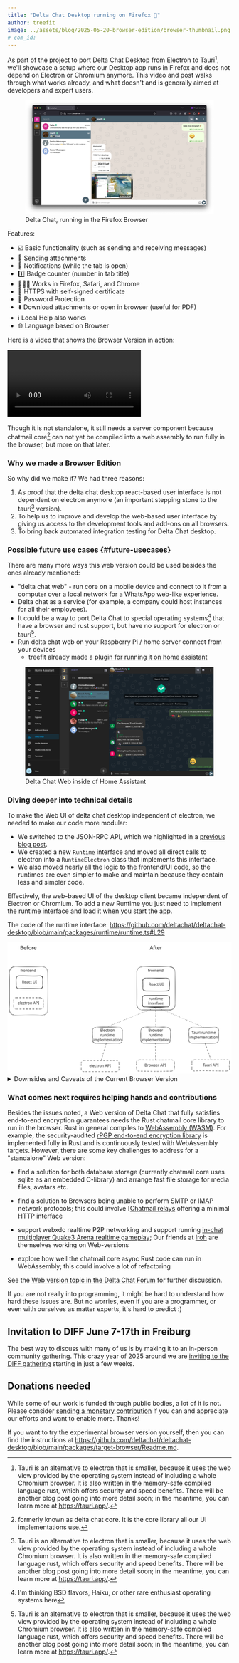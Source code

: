 ```yaml
---
title: "Delta Chat Desktop running on Firefox 🎉"
author: treefit
image: ../assets/blog/2025-05-20-browser-edition/browser-thumbnail.png
# com_id:
---
```


As part of the project to port Delta Chat Desktop from Electron to Tauri[^3],  we'll showcase a setup where our Desktop app runs in Firefox and does not depend on Electron or Chromium anymore. This video and post walks through what works already, and what doesn't and is generally aimed at developers and expert users. 

<figure>
    <img src="../assets/blog/2025-05-20-browser-edition/browser-screenshot-firefox.png" alt="Delta Chat Desktop UI running in the Firefox Browser" style="max-width: 100%" />
    <figcaption>
        Delta Chat, running in the Firefox Browser
    </figcaption>
</figure>

Features:
- ☑️ Basic functionality (such as sending and receiving messages)
- 📎 Sending attachments
- 🔔 Notifications (while the tab is open)
- 1️⃣ Badge counter (number in tab title)
- 🦊🧭🏐 Works in Firefox, Safari, and Chrome
- 🔐 HTTPS with self-signed certificate
- 🔑 Password Protection
- ⬇️ Download attachments or open in browser (useful for PDF)
- ℹ️ Local Help also works
- 🌐 Language based on Browser

Here is a video that shows the Browser Version in action:

<video controls style="max-width: 100%;" alt="Demo video of the Delta Chat Web version in action"><source src="https://chatmail.at/video/browser-edition-blogpost-demo.mp4" type="video/mp4"></video>

Though it is not standalone, it still needs a server component because chatmail core[^1] can not yet be compiled into a web assembly to run fully in the browser, but more on that later.

### Why we made a Browser Edition

So why did we make it? We had three reasons:
1. As proof that the delta chat desktop react-based user interface is not dependent on electron anymore (an important stepping stone to the tauri[^3] version).
2. To help us to improve and develop the web-based user interface by giving us access to the development tools and add-ons on all browsers.
3. To bring back automated integration testing for Delta Chat desktop.

### Possible future use cases {#future-usecases}

There are many more ways this web version could be used besides the ones already mentioned:

-  "delta chat web" - run core on a mobile device and connect to it from a computer over a local network for a WhatsApp web-like experience.
- Delta chat as a service (for example, a company could host instances for all their employees).
- It could be a way to port Delta Chat to special operating systems[^2] that have a browser and rust support, but have no support for electron or tauri[^3].
- Run delta chat web on your Raspberry Pi / home server connect from your devices
	- treefit already made a [plugin for running it on home assistant](https://codeberg.org/treefit/deltachat-homeassistant-addon)

<figure>
    <img alt="Delta Chat Web inside of Home Assistant" src="../assets/blog/2025-05-20-browser-edition/browser-edition-in-home-assistant.png" style="max-width: 100%" />
    <figcaption>Delta Chat Web inside of Home Assistant</figcaption>
</figure>

### Diving deeper into technical details 

To make the Web UI of delta chat desktop independent of electron, we needed to make our code more modular:

- We switched to the JSON-RPC API, which we highlighted in a [previous blog post](https://delta.chat/en/2025-02-11-why-jsonrpc-bindings-exist).
- We created a new `Runtime` interface and moved all direct calls to electron into a `RuntimeElectron` class that implements this interface.
- We also moved nearly all the logic to the frontend/UI code, so the runtimes are even simpler to make and maintain because they contain less and simpler code.

Effectively, the web-based UI of the desktop client became independent of Electron or Chromium. 
To add a new Runtime you just need to implement the runtime interface and load it when you start the app.

The code of the runtime interface: <https://github.com/deltachat/deltachat-desktop/blob/main/packages/runtime/runtime.ts#L29>

<img src="../assets/blog/2025-05-20-browser-edition/runtime-interface.svg" style="max-width: 100%" alt="Diagram visualizing the before and after"/>

<details>
    <summary>Downsides and Caveats of the Current Browser Version</summary>
    <p>The current approach has the following caveats that you should to keep in mind</p>
    <ol>
        <li>
            If you host the server component on a VPS, then the VPS will become the place where the messages are decrypted, so you break the premise of the end-to-end encryption: "end device to end device".
        </li>
        <li>
            You need to host the server component for each user, so you need to build management software if you want to use this for a SaaS project/product.
        </li>
        <li>
            Currently, only one client can connect to the chatmail core at a time, because there is only a single event queue. <br /> If you would connect multiple clients right now, then they would steal events from each other. 
        </li>
    </ol>
    <p>
    Also, not all features are implemented yet in the browser version. Missing are:
    - webxdc chat-shared apps
    - experimental maps/location-streaming
    - viewing HTML emails. 
     
    These missing features, and especially the webxdc app sandboxing, require more work. See [Webxdc security blog post](https://delta.chat/en/2023-05-22-webxdc-security) for a deep dive into the issues. 
    </p>
</details>

### What comes next requires helping hands and contributions

Besides the issues noted, a Web version of Delta Chat that fully satisfies end-to-end encryption guarantees needs the Rust chatmail core library to run in the browser. Rust in general compiles to [WebAssembly (WASM)](https://webassembly.org/). For example, the security-audited [rPGP end-to-end encryption library](https://github.com/rpgp/rpgp) is implemented fully in Rust and  is continuously tested with WebAssembly targets. However, there are some key challenges to address for a "standalone" Web version: 

 - find a solution for both database storage (currently chatmail core uses sqlite as an embedded C-library) and arrange fast file storage for media files, avatars etc.   

- find a solution to Browsers being unable to perform SMTP or IMAP network protocols; this could involve [[Chatmail relays](https://chatmail.at/relays) offering a minimal HTTP interface

- support webxdc realtime P2P networking and support running [in-chat multiplayer Quake3 Arena realtime gameplay](https://chaos.social/@delta/114517181096683376);  Our friends at [Iroh](https://iroh.computer) are themselves working on Web-versions 

- explore how well the chatmail core async Rust code can run in WebAssembly; this could involve a lot of refactoring 

See the [Web version topic in the Delta Chat Forum](https://support.delta.chat/t/what-would-be-needed-for-a-standalone-web-version-without-a-server-component/3789) for further discussion. 

If you are not really into programming, it might be hard to understand how hard these issues are. But no worries, even if you are a programmer, or even with ourselves as matter experts, it's hard to predict :) 

## Invitation to DIFF June 7-17th in Freiburg

The best way to discuss with many of us is by making it to an in-person community gathering. This crazy year of 2025 around we are [inviting to the DIFF gathering](https://delta.chat/en/2025-05-12-diff-invitation) starting in just a few weeks.  

## Donations needed

While some of our work is funded through public bodies, a lot of it is not.  Please consider [sending a monetary contribution](https://delta.chat/en/donate) if you can and appreciate our efforts and want to enable more. Thanks! 

If you want to try the experimental browser version yourself, then you can find the instructions at <https://github.com/deltachat/deltachat-desktop/blob/main/packages/target-browser/Readme.md>.


[^1]: formerly known as delta chat core. It is the core library all our UI implementations use.

[^2]: I'm thinking BSD flavors, Haiku, or other rare enthusiast operating systems here

[^3]: Tauri is an alternative to electron that is smaller, because it uses the web view provided by the operating system instead of including a whole Chromium browser. It is also written in the memory-safe compiled language rust, which offers security and speed benefits. There will be another blog post going into more detail soon; in the meantime, you can learn more at <https://tauri.app/>.

